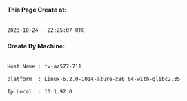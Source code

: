
   
#### This Page Create at:

```bash

2023-10-24 - 22:25:07 UTC

```

#### Create By Machine:

```bash

Host Name : fv-az577-711

platform  : Linux-6.2.0-1014-azure-x86_64-with-glibc2.35

Ip Local  : 10.1.92.0

```

